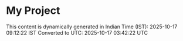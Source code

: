# My Project

This content is dynamically generated in Indian Time (IST): 2025-10-17 09:12:22 IST
Converted to UTC: 2025-10-17 03:42:22 UTC
